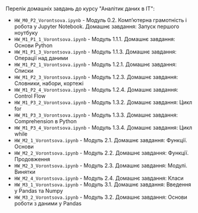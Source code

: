Перелік домашніх завдань до курсу "Аналітик даних в ІТ":

- `HW_M0_P2_Vorontsova.ipynb`   - Модуль 0.2. Компʼютерна грамотність і робота у Jupyter Notebook. Домашнє завдання: Запуск першого ноутбуку
- `HW_M1_P1_1_Vorontsova.ipynb` - Модуль 1.1.1. Домашнє завдання: Основи Python
- `HW_M1_P1_3_Vorontsova.ipynb` - Модуль 1.1.3. Домашнє завдання: Операції над даними
- `HW_M1_P2_1_Vorontsova.ipynb` - Модуль 1.2.1. Домашнє завдання: Списки
- `HW_M1_P2_3_Vorontsova.ipynb` - Модуль 1.2.3. Домашнє завдання: Словники, набори, кортежі
- `HW_M1_P2_4_Vorontsova.ipynb` - Модуль 1.2.4. Домашнє завдання: Control Flow
- `HW_M1_P3_2_Vorontsova.ipynb` - Модуль 1.3.2. Домашнє завдання: Цикл for
- `HW_M1_P3_3_Vorontsova.ipynb` - Модуль 1.3.3. Домашнє завдання: Comprehension в Python
- `HW_M1_P3_4_Vorontsova.ipynb` - Модуль 1.3.4. Домашнє завдання: Цикл while
- `HW_M2_1_Vorontsova.ipynb`    - Модуль 2.1. Домашнє завдання: Функції. Основи
- `HW_M2_2_Vorontsova.ipynb`    - Модуль 2.2. Домашнє завдання: Функції. Продовження
- `HW_M2_3_Vorontsova.ipynb`    - Модуль 2.3. Домашнє завдання: Модулі. Винятки
- `HW_M2_4_Vorontsova.ipynb`    - Модуль 2.4. Домашнє завдання: Класи
- `HW_M3_1_Vorontsova.ipynb`    - Модуль 3.1. Домашнє завдання: Введення у Pandas та Numpy
- `HW_M3_2_Vorontsova.ipynb`    - Модуль 3.2. Домашнє завдання: Основи роботи з даними у Pandas

